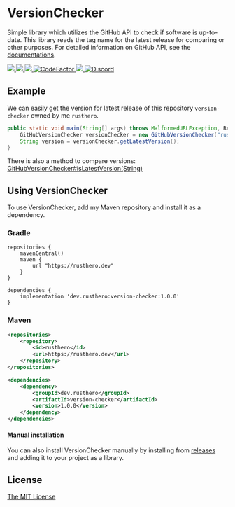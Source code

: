 # VersionChecker
Simple library which utilizes the GitHub API to check if software is up-to-date. This library reads the tag name for the latest release for comparing or other purposes. For detailed information on GitHub API, see the [documentations](https://docs.github.com/en/rest/releases/releases?apiVersion=2022-11-28#get-the-latest-release).

 <a href="https://github.com/rusthero/version-checker/releases">
    <img src="https://img.shields.io/github/release/rusthero/version-checker?height=30&color=D0A384&logo=GitHub&logoColor=white">
 </a>
<a href="https://github.com/rusthero/version-checker/actions?query=workflow%3A%22Gradle Build%22">
    <img src="https://img.shields.io/github/actions/workflow/status/rusthero/version-checker/ci.yml?branch=main&color=BEC5C9&logo=GitHub%20Actions&logoColor=BEC5C9"/>
</a>
<a href="https://codecov.io/gh/rusthero/version-checker" >
    <img src="https://codecov.io/gh/rusthero/version-checker/branch/main/graph/badge.svg?token=QJY7QSO3GC"/>
</a>
<a href="https://www.codefactor.io/repository/github/rusthero/version-checker">
    <img src="https://www.codefactor.io/repository/github/rusthero/version-checker/badge" alt="CodeFactor"/>
</a>
<a href ="https://rusthero.dev/javadocs/version-checker">
  <img src="https://img.shields.io/badge/javadoc-1.0.0-green"/>
</a>
<a href="https://discord.gg/5C6JgvmwUe">
    <img src="https://img.shields.io/discord/1051165269709557813.svg?style=flat&color=7289DA&logo=Discord" alt="Discord"/>
</a>

## Example
We can easily get the version for latest release of this repository `version-checker` owned by me `rusthero`.
```Java
public static void main(String[] args) throws MalformedURLException, ReleaseNotFoundException, ConnectionFailedException, InvalidFormatException {
    GitHubVersionChecker versionChecker = new GitHubVersionChecker("rusthero", "version-checker");
    String version = versionChecker.getLatestVersion();
}
```
There is also a method to compare versions: [GitHubVersionChecker#isLatestVersion(String)](https://rusthero.dev/javadocs/version-checker/dev/rusthero/versionchecker/GitHubVersionChecker.html#isLatestVersion(java.lang.String))

## Using VersionChecker
To use VersionChecker, add my Maven repository and install it as a dependency.
### Gradle
```Gradle
repositories {
    mavenCentral()
    maven {
        url "https://rusthero.dev"
    }
}

dependencies {
    implementation 'dev.rusthero:version-checker:1.0.0'   
}
```
### Maven
```XML
<repositories>
    <repository>
        <id>rusthero</id>
        <url>https://rusthero.dev</url>
    </repository>
</repositories>

<dependencies>
    <dependency>
        <groupId>dev.rusthero</groupId>
        <artifactId>version-checker</artifactId>
        <version>1.0.0</version>
    </dependency>
</dependencies>
```
#### Manual installation
You can also install VersionChecker manually by installing from [releases](https://github.com/rusthero/version-checker/releases) and adding it to your project as a library.

## License
[The MIT License](https://github.com/rusthero/version-checker/blob/main/LICENSE)
